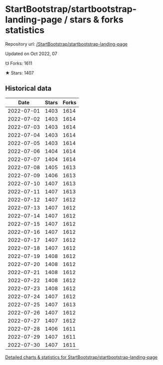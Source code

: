 # StartBootstrap/startbootstrap-landing-page / stars & forks statistics

Repository url: [/StartBootstrap/startbootstrap-landing-page](https://github.com/StartBootstrap/startbootstrap-landing-page)

Updated on Oct 2022, 07

☋ Forks: 1611

★ Stars: 1407

## Historical data
| Date | Stars | Forks |
|------|-------|-------|
| 2022-07-01 | 1403 | 1614 | 
| 2022-07-02 | 1403 | 1614 | 
| 2022-07-03 | 1403 | 1614 | 
| 2022-07-04 | 1403 | 1614 | 
| 2022-07-05 | 1403 | 1614 | 
| 2022-07-06 | 1404 | 1614 | 
| 2022-07-07 | 1404 | 1614 | 
| 2022-07-08 | 1405 | 1613 | 
| 2022-07-09 | 1406 | 1613 | 
| 2022-07-10 | 1407 | 1613 | 
| 2022-07-11 | 1407 | 1613 | 
| 2022-07-12 | 1407 | 1612 | 
| 2022-07-13 | 1407 | 1612 | 
| 2022-07-14 | 1407 | 1612 | 
| 2022-07-15 | 1407 | 1612 | 
| 2022-07-16 | 1407 | 1612 | 
| 2022-07-17 | 1407 | 1612 | 
| 2022-07-18 | 1407 | 1612 | 
| 2022-07-19 | 1408 | 1612 | 
| 2022-07-20 | 1408 | 1612 | 
| 2022-07-21 | 1408 | 1612 | 
| 2022-07-22 | 1408 | 1612 | 
| 2022-07-23 | 1408 | 1612 | 
| 2022-07-24 | 1407 | 1612 | 
| 2022-07-25 | 1407 | 1613 | 
| 2022-07-26 | 1407 | 1612 | 
| 2022-07-27 | 1407 | 1612 | 
| 2022-07-28 | 1406 | 1611 | 
| 2022-07-29 | 1407 | 1611 | 
| 2022-07-30 | 1407 | 1611 | 


[Detailed charts & statistics for StartBootstrap/startbootstrap-landing-page](https://reviewgithub.com/rep/StartBootstrap/startbootstrap-landing-page)
